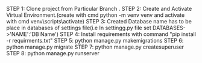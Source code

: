 STEP 1: Clone project from Particular Branch .
STEP 2: Create and Activate Virtual Environment.(create with cmd python -m venv venv and activate with cmd venv\scripts\activate)
STEP 3: Created Database name has to be place in databases of settings file(i.e  In settingg.py file set  DATABASES->'NAME':'DB Name')
STEP 4: Install requirements with command "pip install -r requirments.txt"
STEP 5: python manage.py makemigrations
STEP 6: python manage.py migrate
STEP 7: python manage.py createsuperuser
STEP 8: python manage.py runserver